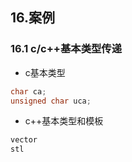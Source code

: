 ## 16.案例

### 16.1 c/c++基本类型传递

- c基本类型

```c
char ca;
unsigned char uca; 
```

- c++基本类型和模板

```c++
vector 
stl
```